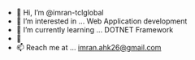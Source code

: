 - 👋 Hi, I’m @imran-tclglobal
- 👀 I’m interested in ... Web Application development
- 🌱 I’m currently learning ... DOTNET Framework
- 💞️ 
- 📫 Reach me at ... imran.ahk26@gmail.com

<!---
imran-tclglobal/imran-tclglobal is a ✨ special ✨ repository because its `README.md` (this file) appears on your GitHub profile.
You can click the Preview link to take a look at your changes.
--->
